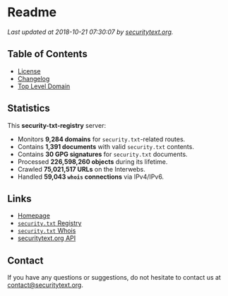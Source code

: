 # Readme

_Last updated at 2018-10-21 07:30:07 by [securitytext.org](https://securitytext.org)._

## Table of Contents

* [License](LICENSE.md)
* [Changelog](CHANGELOG.md)
* [Top Level Domain](TLD.md)

## Statistics

This **security-txt-registry** server:

* Monitors **9,284 domains** for `security.txt`-related routes.
* Contains **1,391 documents** with valid `security.txt` contents.
* Contains **30 GPG signatures** for `security.txt` documents.
* Processed **226,598,260 objects** during its lifetime.
* Crawled **75,021,517 URLs** on the Interwebs.
* Handled **59,043 `whois` connections** via IPv4/IPv6.

## Links

* [Homepage](https://securitytext.org)
* [`security.txt` Registry](https://registry.securitytext.org)
* [`security.txt` Whois](https://whois.securitytext.org)
* [securitytext.org API](https://registry.securitytext.org)

## Contact

If you have any questions or suggestions, do not hesitate to contact us at contact@securitytext.org.
